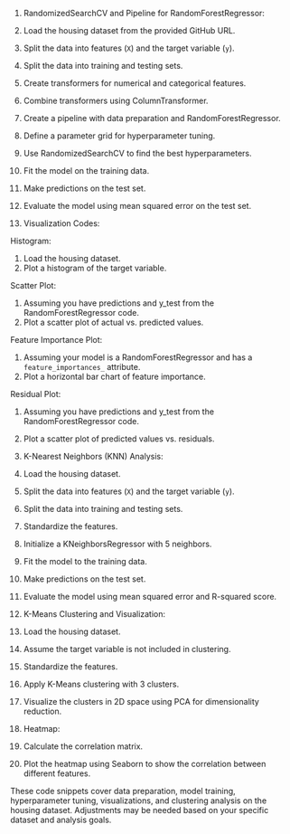 

1. RandomizedSearchCV and Pipeline for RandomForestRegressor:

  1. Load the housing dataset from the provided GitHub URL.
  2. Split the data into features (`X`) and the target variable (`y`).
  3. Split the data into training and testing sets.
  4. Create transformers for numerical and categorical features.
  5. Combine transformers using ColumnTransformer.
  6. Create a pipeline with data preparation and RandomForestRegressor.
  7. Define a parameter grid for hyperparameter tuning.
  8. Use RandomizedSearchCV to find the best hyperparameters.
  9. Fit the model on the training data.
  10. Make predictions on the test set.
  11. Evaluate the model using mean squared error on the test set.
    
2. Visualization Codes:

Histogram:
  1. Load the housing dataset.
  2. Plot a histogram of the target variable.

Scatter Plot:
  1. Assuming you have predictions and y_test from the RandomForestRegressor code.
  2. Plot a scatter plot of actual vs. predicted values.

 Feature Importance Plot:
  1. Assuming your model is a RandomForestRegressor and has a `feature_importances_` attribute.
  2. Plot a horizontal bar chart of feature importance.

Residual Plot:
  1. Assuming you have predictions and y_test from the RandomForestRegressor code.
  2. Plot a scatter plot of predicted values vs. residuals.

 3. K-Nearest Neighbors (KNN) Analysis:
  1. Load the housing dataset.
  2. Split the data into features (`X`) and the target variable (`y`).
  3. Split the data into training and testing sets.
  4. Standardize the features.
  5. Initialize a KNeighborsRegressor with 5 neighbors.
  6. Fit the model to the training data.
  7. Make predictions on the test set.
  8. Evaluate the model using mean squared error and R-squared score.

4. K-Means Clustering and Visualization:
  1. Load the housing dataset.
  2. Assume the target variable is not included in clustering.
  3. Standardize the features.
  4. Apply K-Means clustering with 3 clusters.
  5. Visualize the clusters in 2D space using PCA for dimensionality reduction.

 5. Heatmap:

  2. Calculate the correlation matrix.
  3. Plot the heatmap using Seaborn to show the correlation between different features.

These code snippets cover data preparation, model training, hyperparameter tuning, visualizations, and clustering analysis on the housing dataset. Adjustments may be needed based on your specific dataset and analysis goals.
